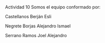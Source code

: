Actividad 10
Somos el equipo conformado por:

Castellanos Berján Esli

Negrete Borjas Alejandro Ismael

Serrano Ramos Joel Alejandro
